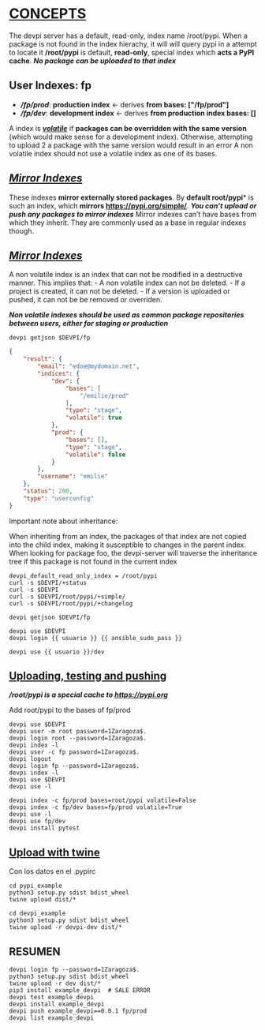# [CONCEPTS](https://devpi.net/docs/devpi/devpi/stable/+d/userman/devpi_concepts.html) 
The devpi server has a default, read-only, index name /root/pypi. When a package is not found in the index hierachy, it will will query pypi in a attempt to locate it
**/root/pypi** is default, **read-only**, special index which **acts a PyPI cache**. ***No package can be uploaded to that index***

## User Indexes: fp
- ***/fp/prod***: **production index** <- derives **from bases: ["/fp/prod"]**
- ***/fp/dev***: **development index** <- derives **from production index bases: []**

A index is [***volatile***](https://devpi.net/docs/devpi/devpi/stable/+doc/userman/devpi_concepts.html#non-volatile-indexes) if **packages can be overridden with the same version** (which would make sense for a development index). Otherwise, attempting to upload 2 a package with the same version would result in an error
A non volatile index should not use a volatile index as one of its bases.
## [***Mirror Indexes***](https://devpi.net/docs/devpi/devpi/stable/+doc/userman/devpi_concepts.html#non-volatile-indexes)
These indexes **mirror externally stored packages**. By **default root/pypi*** is such an index, which **mirrors https://pypi.org/simple/**.
***You can’t upload or push any packages to mirror indexes***
Mirror indexes can’t have bases from which they inherit. They are commonly used as a base in regular indexes though.
## [***Mirror Indexes***](https://devpi.net/docs/devpi/devpi/stable/+doc/userman/devpi_concepts.html#non-volatile-indexes)
A non volatile index is an index that can not be modified in a destructive manner. This implies that:
    - A non volatile index can not be deleted.
    - If a project is created, it can not be deleted.
    - If a version is uploaded or pushed, it can not be be removed or overriden.

***Non volatile indexes should be used as common package repositories between users, either for staging or production***
```shell script
devpi getjson $DEVPI/fp
```
```json
{
    "result": {
        "email": "edoe@mydomain.net",
        "indices": {
            "dev": {
                "bases": [
                    "/emilie/prod"
                ],
                "type": "stage",
                "volatile": true
            },
            "prod": {
                "bases": [],
                "type": "stage",
                "volatile": false
            }
        },
        "username": "emilie"
    },
    "status": 200,
    "type": "userconfig"
}
```
Important note about inheritance:

When inheriting from an index, the packages of that index are not copied into the child index, making it susceptible to changes in the parent index. When looking for package foo, the devpi-server will traverse the inheritance tree if this package is not found in the current index
```shell script
devpi_default_read_only_index = /root/pypi
curl -s $DEVPI/+status
curl -s $DEVPI
curl -s $DEVPI/root/pypi/+simple/
curl -s $DEVPI/root/pypi/+changelog

devpi getjson $DEVPI/fp

devpi use $DEVPI
devpi login {{ usuario }} {{ ansible_sudo_pass }}

devpi use {{ usuario }}/dev
````
## [Uploading, testing and pushing](https://devpi.net/docs/devpi/devpi/stable/+d/userman/devpi_packages.html)
***/root/pypi is a special cache to https://pypi.org***

Add root/pypi to the bases of fp/prod
````shell script
devpi use $DEVPI
devpi user -m root password=1Zaragoza$.
devpi login root --password=1Zaragoza$.
devpi index -l
devpi user -c fp password=1Zaragoza$.
devpi logout
devpi login fp --password=1Zaragoza$.
devpi index -l
devpi use $DEVPI
devpi use -l

devpi index -c fp/prod bases=root/pypi volatile=False
devpi index -c fp/dev bases=fp/prod volatile=True
devpi use -l
devpi use fp/dev
devpi install pytest

````
## [Upload with twine](https://stefan.sofa-rockers.org/2017/11/09/getting-started-with-devpi/)
Con los datos en el .pypirc
```shell script
cd pypi_example
python3 setup.py sdist bdist_wheel
twine upload dist/*

cd devpi_example
python3 setup.py sdist bdist_wheel
twine upload -r devpi-dev dist/*
```
## RESUMEN
````shell script
devpi login fp --password=1Zaragoza$.
python3 setup.py sdist bdist_wheel
twine upload -r dev dist/*
pip3 install example_devpi  # SALE ERROR
devpi test example_devpi
devpi install example_devpi
devpi push example_devpi==0.0.1 fp/prod
devpi list example_devpi
````